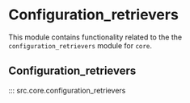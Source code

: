 # Configuration_retrievers

This module contains functionality related to the the `configuration_retrievers` module for `core`.

## Configuration_retrievers

::: src.core.configuration_retrievers

